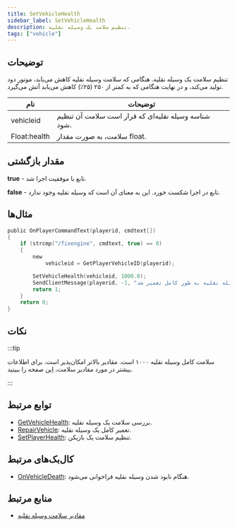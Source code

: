 ```yaml
---
title: SetVehicleHealth
sidebar_label: SetVehicleHealth
description: تنظیم سلامت یک وسیله نقلیه.
tags: ["vehicle"]
---
```


## توضیحات

تنظیم سلامت یک وسیله نقلیه. هنگامی که سلامت وسیله نقلیه کاهش می‌یابد، موتور دود تولید می‌کند، و در نهایت هنگامی که به کمتر از ۲۵۰ (۲۵٪) کاهش می‌یابد آتش می‌گیرد.

| نام          | توضیحات                                        |
| ------------ | ---------------------------------------------- |
| vehicleid    | شناسه وسیله نقلیه‌ای که قرار است سلامت آن تنظیم شود. |
| Float:health | سلامت، به صورت مقدار float.                     |

## مقدار بازگشتی

**true** - تابع با موفقیت اجرا شد.

**false** - تابع در اجرا شکست خورد. این به معنای آن است که وسیله نقلیه وجود ندارد.

## مثال‌ها

```c
public OnPlayerCommandText(playerid, cmdtext[])
{
    if (strcmp("/fixengine", cmdtext, true) == 0)
    {
        new
            vehicleid = GetPlayerVehicleID(playerid);

        SetVehicleHealth(vehicleid, 1000.0);
        SendClientMessage(playerid, -1, "موتور وسیله نقلیه به طور کامل تعمیر شد.");
        return 1;
    }
    return 0;
}
```

## نکات

:::tip

سلامت کامل وسیله نقلیه ۱۰۰۰ است. مقادیر بالاتر امکان‌پذیر است. برای اطلاعات بیشتر در مورد مقادیر سلامت، [این](../resources/vehiclehealth) صفحه را ببینید.

:::

## توابع مرتبط

- [GetVehicleHealth](GetVehicleHealth): بررسی سلامت یک وسیله نقلیه.
- [RepairVehicle](RepairVehicle): تعمیر کامل یک وسیله نقلیه.
- [SetPlayerHealth](SetPlayerHealth): تنظیم سلامت یک بازیکن.

## کال‌بک‌های مرتبط

- [OnVehicleDeath](../callbacks/OnVehicleDeath): هنگام نابود شدن وسیله نقلیه فراخوانی می‌شود.

## منابع مرتبط

- [مقادیر سلامت وسیله نقلیه](../resources/vehiclehealth)